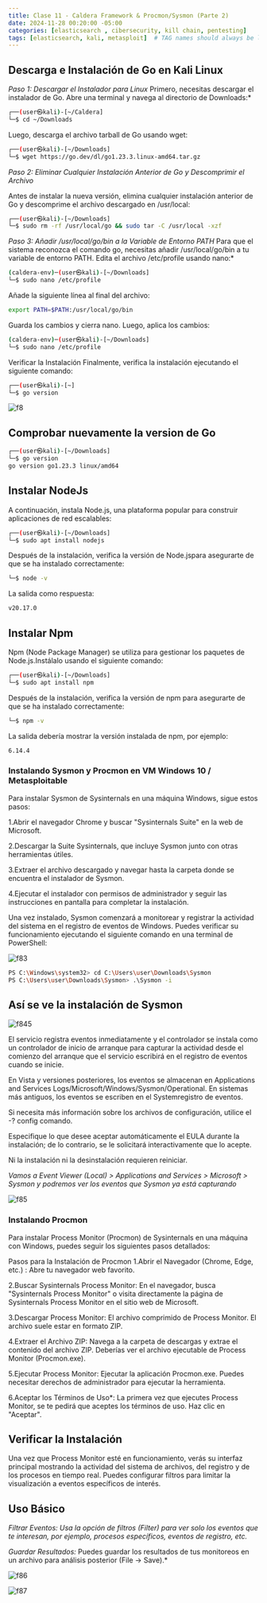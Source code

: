 ```yaml
---
title: Clase 11 - Caldera Framework & Procmon/Sysmon (Parte 2)
date: 2024-11-28 00:20:00 -05:00
categories: [elasticsearch , cibersecurity, kill chain, pentesting]
tags: [elasticsearch, kali, metasploit]  # TAG names should always be lowercase
---
```


## Descarga e Instalación de Go en Kali Linux

*Paso 1: Descargar el Instalador para Linux*
Primero, necesitas descargar el instalador de Go. Abre una terminal y navega al directorio de Downloads:*

````bash
┌──(user㉿kali)-[~/Caldera] 
└─$ cd ~/Downloads
````
Luego, descarga el archivo tarball de Go usando wget:

````bash
┌──(user㉿kali)-[~/Downloads] 
└─$ wget https://go.dev/dl/go1.23.3.linux-amd64.tar.gz
````

*Paso 2: Eliminar Cualquier Instalación Anterior de Go y Descomprimir el Archivo*

Antes de instalar la nueva versión, elimina cualquier instalación anterior de Go y descomprime el archivo descargado en /usr/local:

````bash
┌──(user㉿kali)-[~/Downloads] 
└─$ sudo rm -rf /usr/local/go && sudo tar -C /usr/local -xzf
````

*Paso 3: Añadir /usr/local/go/bin a la Variable de Entorno PATH*
Para que el sistema reconozca el comando go, necesitas añadir /usr/local/go/bin a tu variable de entorno PATH. Edita el archivo /etc/profile usando nano:*

````bash
(caldera-env)─(user㉿kali)-[~/Downloads] 
└─$ sudo nano /etc/profile
````
Añade la siguiente línea al final del archivo:

````bash
export PATH=$PATH:/usr/local/go/bin
````
Guarda los cambios y cierra nano. Luego, aplica los cambios:

````bash
(caldera-env)─(user㉿kali)-[~/Downloads] 
└─$ sudo nano /etc/profile
````
Verificar la Instalación
Finalmente, verifica la instalación ejecutando el siguiente comando:

````bash
┌──(user㉿kali)-[~] 
└─$ go version
````
![f8](/assets/imagen/f8.png)

## Comprobar nuevamente la version de Go
````bash
┌──(user㉿kali)-[~/Downloads]
└─$ go version
go version go1.23.3 linux/amd64
````

## Instalar NodeJs
A continuación, instala Node.js, una plataforma popular para construir aplicaciones de red escalables:

````bash
┌──(user㉿kali)-[~/Downloads]
└─$ sudo apt install nodejs
````
Después de la instalación, verifica la versión de Node.jspara asegurarte de que se ha instalado correctamente:

````bash
└─$ node -v
````
La salida como respuesta:

````bash
v20.17.0
````
## Instalar Npm
Npm (Node Package Manager) se utiliza para gestionar los paquetes de Node.js.Instálalo usando el siguiente comando:

````bash
┌──(user㉿kali)-[~/Downloads] 
└─$ sudo apt install npm
````
Después de la instalación, verifica la versión de npm para asegurarte de que se ha instalado correctamente:

````bash
└─$ npm -v
````
La salida debería mostrar la versión instalada de npm, por ejemplo:

````bash
6.14.4
````
### Instalando Sysmon y Procmon en VM Windows 10 / Metasploitable
Para instalar Sysmon de Sysinternals en una máquina Windows, sigue estos pasos:

1.Abrir el navegador Chrome y buscar "Sysinternals Suite" en la web de Microsoft.

2.Descargar la Suite Sysinternals, que incluye Sysmon junto con otras herramientas útiles.

3.Extraer el archivo descargado y navegar hasta la carpeta donde se encuentra el instalador de Sysmon.

4.Ejecutar el instalador con permisos de administrador y seguir las instrucciones en pantalla para completar la instalación.

Una vez instalado, Sysmon comenzará a monitorear y registrar la actividad del sistema en el registro de eventos de Windows. Puedes verificar su funcionamiento ejecutando el siguiente comando en una terminal de PowerShell:

![f83](/assets/imagen/f83.png)

````bash
PS C:\Windows\system32> cd C:\Users\user\Downloads\Sysmon
PS C:\Users\user\Downloads\Sysmon> .\Sysmon -i
````
## Así se ve la instalación de Sysmon

![f845](/assets/imagen/f845.png)

El servicio registra eventos inmediatamente y el controlador se instala como un controlador de inicio de arranque para capturar la actividad desde el comienzo del arranque que el servicio escribirá en el registro de eventos cuando se inicie.

En Vista y versiones posteriores, los eventos se almacenan en Applications and Services Logs/Microsoft/Windows/Sysmon/Operational. En sistemas más antiguos, los eventos se escriben en el Systemregistro de eventos.

Si necesita más información sobre los archivos de configuración, utilice el -? config comando.

Especifique lo que desee aceptar automáticamente el EULA durante la instalación; de lo contrario, se le solicitará interactivamente que lo acepte.

Ni la instalación ni la desinstalación requieren reiniciar.

*Vamos a Event Viewer (Local) > Applications and Services > Microsoft > Sysmon y podremos ver los eventos que Sysmon ya está capturando*

![f85](/assets/imagen/f85.png)

### Instalando Procmon
Para instalar Process Monitor (Procmon) de Sysinternals en una máquina con Windows, puedes seguir los siguientes pasos detallados:

Pasos para la Instalación de Procmon
1.Abrir el Navegador (Chrome, Edge, etc.) : Abre tu navegador web favorito.

2.Buscar Sysinternals Process Monitor: En el navegador, busca "Sysinternals Process Monitor" o visita directamente la página de Sysinternals Process Monitor en el sitio web de Microsoft.

3.Descargar Process Monitor:  El archivo comprimido de Process Monitor. El archivo suele estar en formato ZIP.

4.Extraer el Archivo ZIP: Navega a la carpeta de descargas y extrae el contenido del archivo ZIP. Deberías ver el archivo ejecutable de Process Monitor (Procmon.exe).

5.Ejecutar Process Monitor: Ejecutar la aplicación Procmon.exe. Puedes necesitar derechos de administrador para ejecutar la herramienta.

6.Aceptar los Términos de Uso*: La primera vez que ejecutes Process Monitor, se te pedirá que aceptes los términos de uso. Haz clic en "Aceptar".

## Verificar la Instalación
Una vez que Process Monitor esté en funcionamiento, verás su interfaz principal mostrando la actividad del sistema de archivos, del registro y de los procesos en tiempo real. Puedes configurar filtros para limitar la visualización a eventos específicos de interés.

## Uso Básico
*Filtrar Eventos:  Usa la opción de filtros (Filter) para ver solo los eventos que te interesan, por ejemplo, procesos específicos, eventos de registro, etc.*

*Guardar Resultados:* Puedes guardar los resultados de tus monitoreos en un archivo para análisis posterior (File -> Save).*

![f86](/assets/imagen/f86.png)

![f87](/assets/imagen/f87.png)




